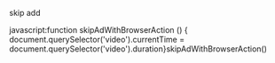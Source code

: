 skip add

javascript:function skipAdWithBrowserAction () {    document.querySelector('video').currentTime = document.querySelector('video').duration}skipAdWithBrowserAction()
